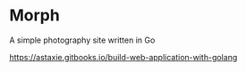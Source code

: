 # Morph
A simple photography site written in Go

https://astaxie.gitbooks.io/build-web-application-with-golang
